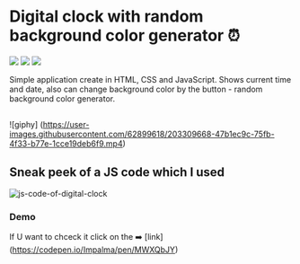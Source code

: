 # Digital clock with random background color generator :alarm_clock:
![](https://img.shields.io/badge/-html-blue?style=for-the-badge) ![](https://img.shields.io/badge/-css-blue?style=for-the-badge) ![](https://img.shields.io/badge/-JavaScript-blue?style=for-the-badge)

Simple application create in HTML, CSS and JavaScript. Shows current time and date, also can change background color by the button - random background color generator.

##

![giphy] (https://user-images.githubusercontent.com/62899618/203309668-47b1ec9c-75fb-4f33-b77e-1cce19deb6f9.mp4)

## Sneak peek of a JS code which I used

![js-code-of-digital-clock](https://user-images.githubusercontent.com/62899618/203312873-da323a8b-34ae-4ac8-9e81-df26e6695f6d.png)

### Demo
If U want to chceck it click on the :arrow_right: [link] (https://codepen.io/Impalma/pen/MWXQbJY)
